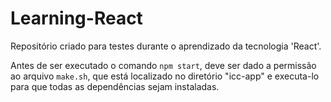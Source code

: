 # Learning-React
Repositório criado para testes durante o aprendizado da tecnologia 'React'.

Antes de ser executado o comando `npm start`, deve ser dado a permissão ao arquivo `make.sh`, que está localizado no diretório "icc-app" e executa-lo para que todas as dependências sejam instaladas.
